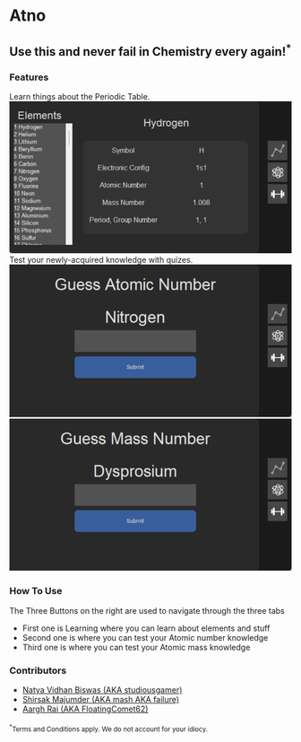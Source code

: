 # Atno

##  Use this and never fail in Chemistry every again!<sup>*</sup>

### Features

Learn things about the Periodic Table.
![Home page image](screenshots/home.png)
Test your newly-acquired knowledge with quizes.
![Atomic number quiz image](screenshots/at_no.png)
![Mass number quiz image](screenshots/mass_no.png)

### How To Use
The Three Buttons on the right are used to navigate through the three tabs
- First one is Learning where you can learn about elements and stuff
- Second one is where you can test your Atomic number knowledge
- Third one is where you can test your Atomic mass knowledge 

### Contributors 

* [Natya Vidhan Biswas (AKA studiousgamer)](https://github.com/studiousgamer)
* [Shirsak Majumder (AKA mash AKA failure)](https://github.com/dotmashrc)
* [Aargh Rai (AKA FloatingComet62)](https://github.com/FloatingComet62)

<sub><sup>*</sup>Terms and Conditions apply. We do not account for your idiocy.</sub>